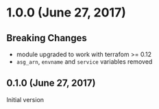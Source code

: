 # 1.0.0 (June 27, 2017)

## Breaking Changes
- module upgraded to work with terrafom >= 0.12
- `asg_arn`, `envname` and `service` variables removed

## 0.1.0 (June 27, 2017)

Initial version
